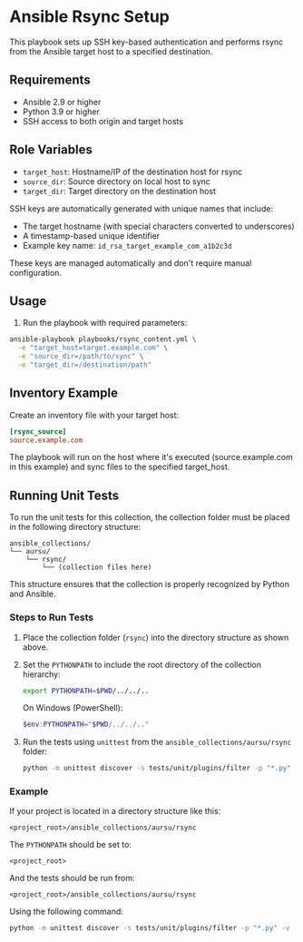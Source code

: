 # Ansible Rsync Setup

This playbook sets up SSH key-based authentication and performs rsync from the Ansible target host to a specified destination.

## Requirements

- Ansible 2.9 or higher
- Python 3.9 or higher
- SSH access to both origin and target hosts

## Role Variables

- `target_host`: Hostname/IP of the destination host for rsync
- `source_dir`: Source directory on local host to sync
- `target_dir`: Target directory on the destination host

SSH keys are automatically generated with unique names that include:
- The target hostname (with special characters converted to underscores)
- A timestamp-based unique identifier
- Example key name: `id_rsa_target_example_com_a1b2c3d`

These keys are managed automatically and don't require manual configuration.

## Usage

1. Run the playbook with required parameters:
```bash
ansible-playbook playbooks/rsync_content.yml \
  -e "target_host=target.example.com" \
  -e "source_dir=/path/to/sync" \
  -e "target_dir=/destination/path"
```

## Inventory Example

Create an inventory file with your target host:
```ini
[rsync_source]
source.example.com
```

The playbook will run on the host where it's executed (source.example.com in this example) and sync files to the specified target_host.

## Running Unit Tests

To run the unit tests for this collection, the collection folder must be placed in the following directory structure:

```
ansible_collections/
└── aursu/
    └── rsync/
        └── (collection files here)
```

This structure ensures that the collection is properly recognized by Python and Ansible.

### Steps to Run Tests

1. Place the collection folder (`rsync`) into the directory structure as shown above.

2. Set the `PYTHONPATH` to include the root directory of the collection hierarchy:
   ```bash
   export PYTHONPATH=$PWD/../../..
   ```

   On Windows (PowerShell):
   ```powershell
   $env:PYTHONPATH="$PWD/../../.."
   ```

3. Run the tests using `unittest` from the `ansible_collections/aursu/rsync` folder:
   ```bash
   python -m unittest discover -s tests/unit/plugins/filter -p "*.py" -v
   ```

### Example

If your project is located in a directory structure like this:
```
<project_root>/ansible_collections/aursu/rsync
```

The `PYTHONPATH` should be set to:
```
<project_root>
```

And the tests should be run from:
```
<project_root>/ansible_collections/aursu/rsync
```

Using the following command:
```bash
python -m unittest discover -s tests/unit/plugins/filter -p "*.py" -v
```
